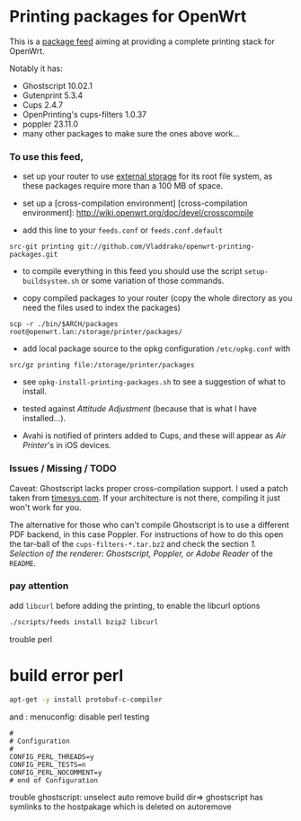# Printing packages for OpenWrt

This is a [package feed] aiming at providing a complete printing stack
for OpenWrt.

Notably it has:
- Ghostscript 10.02.1
- Gutenprint 5.3.4
- Cups 2.4.7
- OpenPrinting's cups-filters 1.0.37
- poppler 23.11.0
- many other packages to make sure the ones above work...

[package feed]: http://wiki.openwrt.org/doc/devel/feeds

[timesys.com]: http://repository.timesys.com/buildsources/g/ghostscript/

### To use this feed,

- set up your router to use [external storage] for its root file
  system, as these packages require more than a 100 MB of space.

[external storage]: http://wiki.openwrt.org/doc/howto/extroot

- set up a [cross-compilation environment]
[cross-compilation environment]: http://wiki.openwrt.org/doc/devel/crosscompile

- add this line to your `feeds.conf` or `feeds.conf.default`

```
src-git printing git://github.com/Vladdrako/openwrt-printing-packages.git
```

- to compile everything in this feed you should use the script `setup-buildsystem.sh` or some variation of those commands.

- copy compiled packages to your router (copy the whole directory as you need the files used to index the packages)

```
scp -r ./bin/$ARCH/packages root@openwrt.lan:/storage/printer/packages/
```

- add local package source to the opkg configuration `/etc/opkg.conf` with

```
src/gz printing file:/storage/printer/packages
```

- see `opkg-install-printing-packages.sh` to see a suggestion of what to install.

- tested against *Attitude Adjustment* (because that is what I have installed...).

- Avahi is notified of printers added to Cups, and these will appear as *Air Printer*'s in iOS devices.

### Issues / Missing / TODO

Caveat: Ghostscript lacks proper cross-compilation support. I used a
patch taken from [timesys.com]. If your architecture is not there,
compiling it just won't work for you.

The alternative for those who can't compile Ghostscript is to use a
different PDF backend, in this case Poppler. For instructions of how
to do this open the tar-ball of the `cups-filters-*.tar.bz2` and check
the section *1. Selection of the renderer: Ghostscript, Poppler, or
Adobe Reader* of the `README`.

### pay attention

add `libcurl` before adding the printing, to enable the libcurl options
```bash
./scripts/feeds install bzip2 libcurl
```

trouble perl

# build error perl
```bash
apt-get -y install protobuf-c-compiler
```

and : menuconfig: disable perl testing
```config
#
# Configuration
#
CONFIG_PERL_THREADS=y
CONFIG_PERL_TESTS=n
CONFIG_PERL_NOCOMMENT=y
# end of Configuration
```

trouble ghostscript: unselect auto remove build dir=> ghostscript has symlinks to the hostpakage which is deleted on autoremove

